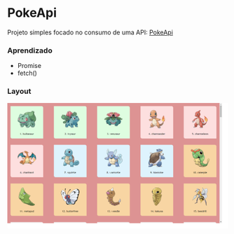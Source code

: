 # PokeApi

Projeto simples focado no consumo de uma API: [PokeApi](https://pokeapi.co/)

### Aprendizado

* Promise 
* fetch()

### Layout

<img src="images/layout.png">
